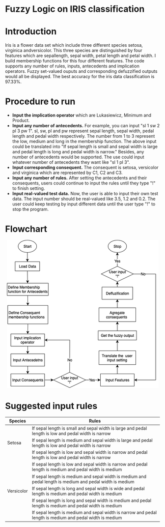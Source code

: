 # Fuzzy Logic on IRIS classification

# Introduction
Iris is a flower data set which include three different species setosa, virginica andversicolor. This three species are distinguished by four features which are sepallength, sepal width, petal length and petal width. I build membership functions for this four different features. The code supports any number of rules, inputs, antecedents and implication operators. Fuzzy set-valued ouputs and corresponding defuzzified outputs would all be displayed. The best accuracy for the iris data classification is 97.33%.

# Procedure to run
  * **Input the implication operator** which are Lukasiewicz, Minimum and Product.
  * **Input any number of  antecedents.** For example, you can input "sl 1 sw 2 pl 3 pw 1". sl, sw, pl and pw represent sepal length, sepal width, pedal length and pedal width respectively. The number from 1 to 3 represent the low, medium and long in the membership function. The above input could be translated into "If sepal length is small and sepal width is large and pedal length is long and pedal width is narrow." Besides, any number of antecedents would be supported. The use could input whatever number of antecedents they want like "sl 1 pl 3".
  * **Input corresponding consequent.** The consequent is setosa, versicolor and virginica which are represented by C1, C2 and C3.
  * **Input any number of rules.** After setting the antecedents and their consequents, users could continue to input the rules until they type "!" to finish setting.
  * **Input real-valued test data.** Now, the user is able to input their own test data. The input number should be real-valued like 3.5, 1.2 and 0.2. The user could keep testing by input different data until the user type "!" to stop the program.

# Flowchart
<p align="center">
  <img width="493" height="481" src="https://github.com/HaoGitCode/Fuzzy-Logic-on-IRIS-classification/blob/master/fuzzy_flowcahrt.png">
</p>

# Suggested input rules


<table>
    <thead>
        <tr>
            <th>Species</th>
            <th>Rules  </th>
        </tr>
    </thead>
    <tbody>
        <tr>
            <td rowspan=3> Setosa </td>
            <td>If sepal length is small and sepal width is large and pedal length is low and pedal width is narrow</td>
        </tr>
        <tr>
            <td>If sepal length is medium and sepal width is large and pedal length is low and pedal width is narrow</td>
        </tr>
        <tr>
            <td>If sepal length is low and sepal width is narrow and pedal length is low and pedal width is narrow </td>
        </tr>
        <tr>
            <td rowspan=5> Versicolor </td>
            <td>If sepal length is low and sepal width is narrow and pedal length is medium and pedal width is medium</td>
        </tr>
        <tr>
            <td>If sepal length is medium and sepal width is medium and pedal length is medium and pedal width is medium</td>
        </tr>
        <tr>
            <td>If sepal length is long and sepal width is wide and pedal length is medium and pedal width is medium </td>
        </tr>
        <tr>
            <td>If sepal length is long and sepal width is medium and pedal length is medium and pedal width is medium </td>
        </tr>
        <tr>
            <td>If sepal length is medium and sepal width is narrow and pedal length is medium and pedal width is medium </td>
        </tr>
    </tbody>
    
    
</table>
